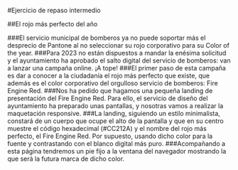 #Ejercicio de repaso intermedio 

##El rojo más perfecto del año

###El servicio municipal de bomberos ya no puede soportar más el desprecio de Pantone al no seleccionar su rojo corporativo para su Color of the year.
###Para 2023 no están dispuestos a mandar la enésima solicitud y el ayuntamiento ha aprobado el salto digital del servicio de bomberos: van a lanzar una campaña online. ¡A tope!
###El primer paso de esta campaña es dar a conocer a la ciudadanía el rojo más perfecto que existe, que además es el color corporativo del orgulloso servicio de bomberos: Fire Engine Red.
###Nos ha pedido que hagamos una pequeña landing de presentación del Fire Engine Red. Para ello, el servicio de diseño del ayuntamiento ha preparado unas pantallas, y nosotras vamos a realizar la maquetación responsive.
###La landing, siguiendo un estilo minimalista, constará de un cuerpo que ocupe el alto de la pantalla y que en su centro muestre el código hexadecimal (#CC212A) y el nombre del rojo más perfecto, el Fire Engine Red. Por supuesto, usando dicho color para la fuente y contrastando con el blanco digital más puro.
###Acompañando a esta página tendremos un pie fijo a la ventana del navegador mostrando la que será la futura marca de dicho color.